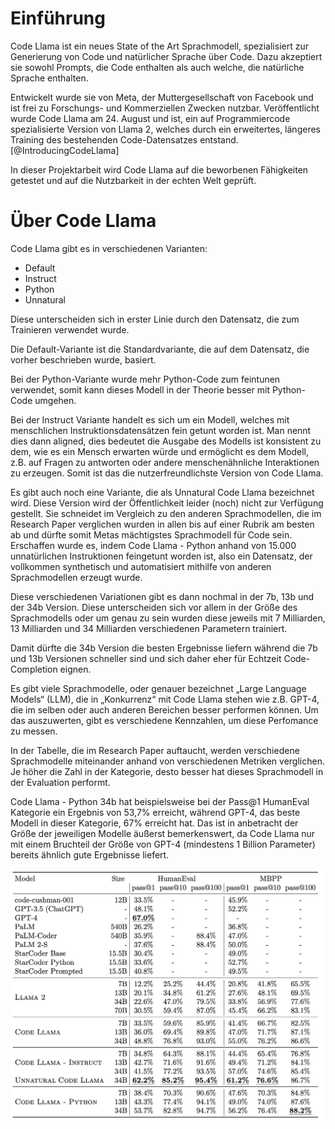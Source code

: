 # Einführung

Code Llama ist ein neues State of the Art Sprachmodell, spezialisiert zur
Generierung von Code und natürlicher Sprache über Code. Dazu akzeptiert sie
sowohl Prompts, die Code enthalten als auch welche, die natürliche Sprache enthalten.

Entwickelt wurde sie von Meta, der Muttergesellschaft von Facebook und ist frei
zu Forschungs- und Kommerziellen Zwecken nutzbar.
Veröffentlicht wurde Code Llama am 24. August und ist, ein
auf Programmiercode spezialisierte Version von Llama 2, welches durch
ein erweitertes, längeres Training des bestehenden Code-Datensatzes entstand. [@IntroducingCodeLlama]

In dieser Projektarbeit wird Code Llama auf die beworbenen Fähigkeiten getestet
und auf die Nutzbarkeit in der echten Welt geprüft.

# Über Code Llama

Code Llama gibt es in verschiedenen Varianten:

- Default
- Instruct
- Python
- Unnatural

Diese unterscheiden sich in erster Linie
durch den Datensatz, die zum Trainieren verwendet wurde.

Die Default-Variante ist die Standardvariante, die auf dem Datensatz, die vorher beschrieben wurde, basiert.

Bei der Python-Variante wurde mehr Python-Code zum feintunen verwendet, somit kann dieses Modell in der Theorie besser mit Python-Code umgehen.

Bei der Instruct Variante handelt es sich um
ein Modell, welches mit menschlichen Instruktionsdatensätzen
fein getunt worden ist. Man nennt dies dann
aligned, dies bedeutet die Ausgabe des Modells ist konsistent zu dem, wie es ein Mensch erwarten würde und ermöglicht es dem Modell, z.B. auf
Fragen zu antworten oder andere menschenähnliche
Interaktionen zu erzeugen.
Somit ist das die nutzerfreundlichste Version
von Code Llama.

Es gibt auch noch eine Variante, die
als Unnatural Code Llama bezeichnet
wird. Diese Version wird der
Öffentlichkeit leider (noch) nicht zur
Verfügung gestellt.
Sie schneidet im Vergleich zu den anderen
Sprachmodellen, die im Research Paper
verglichen wurden in allen bis auf einer Rubrik
am besten ab und dürfte somit
Metas mächtigstes Sprachmodell für Code sein.
Erschaffen wurde es, indem Code Llama - Python
anhand von 15.000 unnatürlichen Instruktionen feingetunt worden ist, also ein Datensatz,
der vollkommen synthetisch und automatisiert
mithilfe von anderen Sprachmodellen erzeugt wurde.

Diese verschiedenen Variationen gibt es dann nochmal in der 7b, 13b und
der 34b Version. Diese unterscheiden sich vor allem in der Größe des Sprachmodells oder um genau zu sein
wurden diese jeweils mit 7 Milliarden, 13 Milliarden
und 34 Milliarden verschiedenen Parametern trainiert.

Damit dürfte die 34b Version die besten
Ergebnisse liefern während die 7b
und 13b Versionen schneller sind und
sich daher eher für Echtzeit Code-Completion
eignen.

Es gibt viele Sprachmodelle, oder genauer bezeichnet „Large Language Models“ (LLM), die
in „Konkurrenz“ mit Code Llama stehen wie z.B. GPT-4, die im selben oder auch anderen Bereichen besser performen können.
Um das auszuwerten, gibt es verschiedene Kennzahlen, um diese Perfomance zu messen.

In der Tabelle, die im Research Paper
auftaucht, werden verschiedene
Sprachmodelle miteinander anhand von verschiedenen Metriken verglichen.
Je höher die Zahl in der Kategorie,
desto besser hat dieses Sprachmodell
in der Evaluation performt.

Code Llama - Python 34b hat beispielsweise
bei der Pass@1 HumanEval Kategorie ein
Ergebnis von 53,7% erreicht, während
GPT-4, das beste Modell in dieser Kategorie, 67% erreicht hat. Das ist in anbetracht der Größe
der jeweiligen Modelle äußerst bemerkenswert,
da Code Llama nur mit einem Bruchteil der Größe
von GPT-4 (mindestens 1 Billion Parameter) bereits ähnlich gute Ergebnisse liefert.

![Code LLama im Vergleich zu anderen LLMs [@roziereCodeLlamaOpen]](assets/img/comparison.png)
